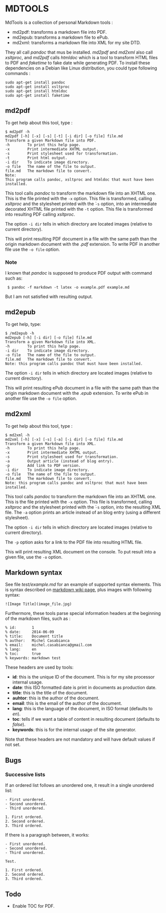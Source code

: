 MDTOOLS
=======

MdTools is a collection of personal Markdown tools :

- md2pdf: transforms a markdown file into PDF.
- md2epub: transforms a markdown file to ePub.
- md2xml: transforms a markdown file into XML for my site DTD.

They all call *pandoc* that mus be installed. *md2pdf* and *md2xml* also
call *xsltproc*, and *md2pdf* calls *htmldoc* which is a tool to transform
HTML files to PDF and *faketime* to fake date while generating PDF. To 
install these dependencies on a Debian like Linux distribution, you could
type following commands :

    sudo apt-get install pandoc
	sudo apt-get install xsltproc
	sudo apt-get install htmldoc
    sudo apt-get install faketime

md2pdf
------

To get help about this tool, type :

    $ md2pdf -h
    md2pdf [-h] [-x] [-s] [-t] [-i dir] [-o file] file.md
    Transform a given Markdown file into PDF.
    -h        To print this help page.
    -x        Print intermediate XHTML output.
    -s        Print stylesheet used for transformation.
    -t        Print html output.
    -i dir    To indicate image directory.
    -o file   The name of the file to output.
    file.md   The markdown file to convert.
    Note:
    This program calls pandoc, xsltproc and htmldoc that must have been installed.

This tool calls *pandoc* to transform the markdown file into an XHTML one. This
is the file printed with the `-x` option. This file is transformed, calling 
*xsltproc* and the stylesheet printed with the ̀`-s` option, into an intermediate
decorated XHTML file printed with the `-t` option. This file is transformed into
resulting PDF calling *xsltproc*.

The option `-i dir` tells in which directory are located images (relative to
current directory).

This will print resulting PDF document in a file with the same path than the
origin markdown document with the *.pdf* extension. To write PDF in another file
use the `-o file` option.

### Note

I known that *pandoc* is supposed to produce PDF output with command such as:

     $ pandoc -f markdown -t latex -o example.pdf example.md

But I am not satisfied with resulting output.

md2epub
-------

To get help, type:

    $ /md2epub -h
    md2epub [-h] [-i dir] [-o file] file.md
    Transform a given Markdown file into XML.
    -h        To print this help page.
    -i dir    To indicate image directory.
    -o file   The name of the file to output.
    file.md   The markdown file to convert.
    Note: this program calls pandoc that must have been installed.

The option `-i dir` tells in which directory are located images (relative to
current directory).

This will print resulting ePub document in a file with the same path than the
origin markdown document with the *.epub* extension. To write ePub in another
file use the `-o file` option.

md2xml
------

To get help about this tool, type :

    $ md2xml -h
	md2xml [-h] [-x] [-s] [-a] [-i dir] [-o file] file.md
    Transform a given Markdown file into XML.
    -h        To print this help page.
    -x        Print intermediate XHTML output.
    -s        Print stylesheet used for transformation.
    -a        Output article (instead of blog entry).
    -p        Add link to PDF version.
    -i dir    To indicate image directory.
    -o file   The name of the file to output.
    file.md   The markdown file to convert.
    Note: this program calls pandoc and xsltproc that must have been installed.

This tool calls *pandoc* to transform the markdown file into an XHTML one. This
is the file printed with the `-x` option. This file is transformed, calling 
*xsltproc* and the stylesheet printed with the ̀`-s` option, into the resulting
XML file. The `-a` option prints an article instead of an blog entry (using a
different stylesheet).

The option `-i dir` tells in which directory are located images (relative to
current directory).

The `-p` option asks for a link to the PDF file into resulting HTML file.

This will print resulting XML document on the console. To put result into a
given file, use the `-o` option.

Markdown syntax
---------------

See file *test/example.md* for an example of supported syntax elements. This is
syntax described on [markdown wiki page](http://en.wikipedia.org/wiki/Markdown),
plus images with following syntax:

    ![Image Title](image_file.jpg)

Furthermore, these tools parse special information headers at the beginning of
the markdown files, such as :

    % id:       1
    % date:     2014-06-09
    % title:    Document title
    % author:   Michel Casabianca
    % email:    michel.casabianca@gmail.com
	% lang:     en
	% toc:      true
    % keywords: markdown test

These headers are used by tools:

- **id**: this is the unique ID of the document. This is for my site processor
  internal usage.
- **date**: this ISO formatted date is print in documents as production date.
- **title**: this is the title of the document.
- **auhtor**: this is the author of the document.
- **email**: this is the email of the author of the document.
- **lang**: this is the language of the document, in ISO format (defaults to
  *en*).
- **toc**: tells if we want a table of content in resulting document (defaults
  to *false*).
- **keywords**: this is for the internal usage of the site generator.

Note that these headers are not mandatory and will have default values if not
set.

Bugs
----

### Successive lists

If an ordered list follows an unordered one, it result in a single unordered
list:

    - First unordered.
    - Second unordered.
    - Third unordered.
    
    1. First ordered.
    2. Second ordered.
    3. Third ordered.

If there is a paragraph between, it works:

    - First unordered.
    - Second unordered.
    - Third unordered.
    
    Test.
    
    1. First ordered.
    2. Second ordered.
    3. Third ordered.

Todo
----

- Enable TOC for PDF.

